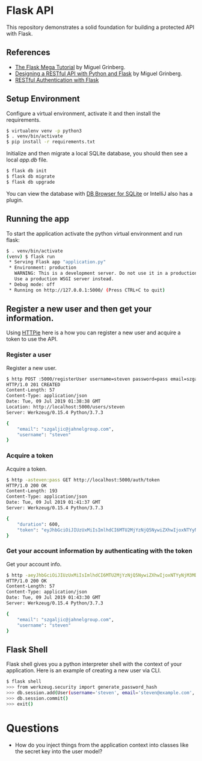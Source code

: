 # Flask API 

This repository demonstrates a solid foundation for building a protected API with Flask.

## References

* [The Flask Mega Tutorial](https://blog.miguelgrinberg.com/post/the-flask-mega-tutorial-part-i-hello-world) by Miguel Grinberg.
* [Designing a RESTful API with Python and Flask](https://blog.miguelgrinberg.com/post/designing-a-restful-api-with-python-and-flask) by Miguel Grinberg.
* [RESTful Authentication with Flask](https://blog.miguelgrinberg.com/post/restful-authentication-with-flask)

## Setup Environment

Configure a virtual environment, activate it and then install the requirements.

```bash
$ virtualenv venv -p python3
$ . venv/bin/activate
$ pip install -r requirements.txt
```

Initialize and then migrate a local SQLite database, you should then see a local *app.db* file.  

```bash
$ flask db init
$ flask db migrate
$ flask db upgrade
```

You can view the database with [DB Browser for SQLite](https://sqlitebrowser.org/) or IntelliJ also has a plugin.

## Running the app

To start the application activate the python virtual environment and run flask:

```bash
$ . venv/bin/activate
(venv) $ flask run
 * Serving Flask app "application.py"
 * Environment: production
   WARNING: This is a development server. Do not use it in a production deployment.
   Use a production WSGI server instead.
 * Debug mode: off
 * Running on http://127.0.0.1:5000/ (Press CTRL+C to quit)
```

## Register a new user and then get your information.

Using [HTTPie](https://httpie.org/) here is a how you can register a new user and acquire a token to use the API.

### Register a user

Register a new user.

```bash
$ http POST :5000/registerUser username=steven password=pass email=szgaljic@jahnelgroup.com
HTTP/1.0 201 CREATED
Content-Length: 57
Content-Type: application/json
Date: Tue, 09 Jul 2019 01:38:38 GMT
Location: http://localhost:5000/users/steven
Server: Werkzeug/0.15.4 Python/3.7.3

{
    "email": "szgaljic@jahnelgroup.com", 
    "username": "steven"
}
```

### Acquire a token 

Acquire a token.

```bash
$ http -asteven:pass GET http://localhost:5000/auth/token
HTTP/1.0 200 OK
Content-Length: 193
Content-Type: application/json
Date: Tue, 09 Jul 2019 01:41:37 GMT
Server: Werkzeug/0.15.4 Python/3.7.3

{
    "duration": 600, 
    "token": "eyJhbGciOiJIUzUxMiIsImlhdCI6MTU2MjYzNjQ5NywiZXhwIjoxNTYyNjM3MDk3fQ.eyJpZCI6MX0.IXBjsz-uH43fGk5qqELjEupRMda1RzHobazafFVzTut0h40GfVttGSOJy9IvsTT2z8vcqTgYleZMbgC9nXozjQ"
}
```

### Get your account information by authenticating with the token

Get your account info.

```bash
$ http -aeyJhbGciOiJIUzUxMiIsImlhdCI6MTU2MjYzNjQ5NywiZXhwIjoxNTYyNjM3MDk3fQ.eyJpZCI6MX0.IXBjsz-uH43fGk5qqELjEupRMda1RzHobazafFVzTut0h40GfVttGSOJy9IvsTT2z8vcqTgYleZMbgC9nXozjQ:x GET http://localhost:5000/users/me
HTTP/1.0 200 OK
Content-Length: 57
Content-Type: application/json
Date: Tue, 09 Jul 2019 01:43:30 GMT
Server: Werkzeug/0.15.4 Python/3.7.3

{
    "email": "szgaljic@jahnelgroup.com", 
    "username": "steven"
}
```

## Flask Shell

Flask shell gives you a python interpreter shell with the context of your application. Here is an example of creating a new user via CLI. 

```bash
$ flask shell
>>> from werkzeug.security import generate_password_hash
>>> db.session.add(User(username='steven', email='steven@example.com', password=generate_password_hash('pass')))
>>> db.session.commit()
>>> exit()
```



# Questions

* How do you inject things from the application context into classes like the secret key into the user model?